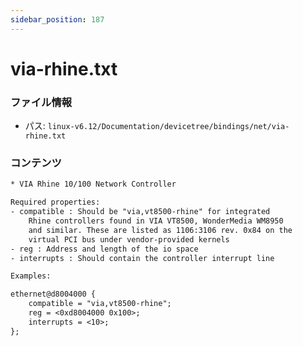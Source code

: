 ```yaml
---
sidebar_position: 187
---
```

# via-rhine.txt

### ファイル情報

- パス: `linux-v6.12/Documentation/devicetree/bindings/net/via-rhine.txt`

### コンテンツ

```txt
* VIA Rhine 10/100 Network Controller

Required properties:
- compatible : Should be "via,vt8500-rhine" for integrated
	Rhine controllers found in VIA VT8500, WonderMedia WM8950
	and similar. These are listed as 1106:3106 rev. 0x84 on the
	virtual PCI bus under vendor-provided kernels
- reg : Address and length of the io space
- interrupts : Should contain the controller interrupt line

Examples:

ethernet@d8004000 {
	compatible = "via,vt8500-rhine";
	reg = <0xd8004000 0x100>;
	interrupts = <10>;
};

```
